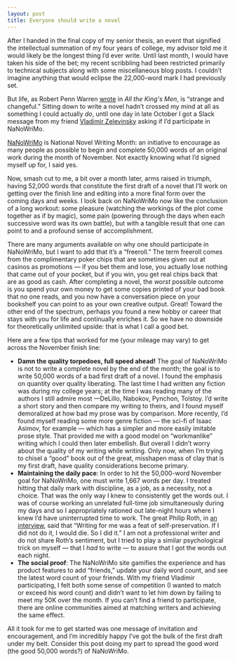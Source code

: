 ```yaml
---
layout: post
title: Everyone should write a novel
---
```


After I handed in the final copy of my senior thesis, an event that signified the intellectual summation of my four years of college, my advisor told me it would likely be the longest thing I’d ever write. Until last month, I would have taken his side of the bet; my recent scribbling had been restricted primarily to technical subjects along with some miscellaneous blog posts. I couldn’t imagine anything that would eclipse the 22,000-word mark I had previously set.

But life, as Robert Penn Warren [wrote](https://www.goodreads.com/quotes/217176-how-life-is-strange-and-changeful-and-the-crystal-is) in *All the King's Men*, is “strange and changeful.” Sitting down to write a novel hadn’t crossed my mind at all as something I could actually *do*, until one day in late October I got a Slack message from my friend [Vladimir Zelevinsky](https://massculturalcouncil.org/gallery/20132915/) asking if I’d participate in NaNoWriMo.

[NaNoWriMo](https://nanowrimo.org/) is National Novel Writing Month: an initiative to encourage as many people as possible to begin and complete 50,000 words of an original work during the month of November. Not exactly knowing what I’d signed myself up for, I said yes.

Now, smash cut to me, a bit over a month later, arms raised in triumph, having 52,000 words that constitute the first draft of a novel that I’ll work on getting over the finish line and editing into a more final form over the coming days and weeks. I look back on NaNoWriMo now like the conclusion of a long workout: some pleasure (watching the workings of the plot come together as if by magic), some pain (powering through the days when each successive word was its own battle), but with a tangible result that one can point to and a profound sense of accomplishment.

There are many arguments available on why one should participate in NaNoWriMo, but I want to add that it’s a “freeroll.” The term freeroll comes from the complimentary poker chips that are sometimes given out at casinos as promotions — if you bet them and lose, you actually lose nothing that came out of your pocket, but if you win, you get real chips back that are as good as cash. After completing a novel, the *worst* possible outcome is you spend your own money to get some copies printed of your bad book that no one reads, and you now have a conversation piece on your bookshelf you can point to as your own creative output. Great! Toward the other end of the spectrum, perhaps you found a new hobby or career that stays with you for life and continually enriches it. So we have no downside for theoretically unlimited upside: that is what I call a good bet.

Here are a few tips that worked for me (your mileage may vary) to get across the November finish line: 

-	**Damn the quality torpedoes, full speed ahead!** The goal of NaNoWriMo is not to write a complete novel by the end of the month; the goal is to write 50,000 words of a bad first draft of a novel.  I found the emphasis on quantity over quality liberating. The last time I had written any fiction was during my college years; at the time I was reading many of the authors I still admire most —DeLillo, Nabokov, Pynchon, Tolstoy. I’d write a short story and then compare my writing to theirs, and I found myself demoralized at how bad my prose was by comparison. More recently, I’d found myself reading some more genre fiction — the sci-fi of Isaac Asimov, for example — which has a simpler and more easily imitable prose style. That provided me with a good model on “workmanlike” writing which I could then later embellish. But overall I didn’t worry about the quality of my writing while writing. Only now, when I’m trying to chisel a “good” book out of the great, misshapen mass of clay that is my first draft, have quality considerations become primary.
-	**Maintaining the daily pace**: In order to hit the 50,000-word November goal for NaNoWriMo, one must write 1,667 words per day. I treated hitting that daily mark with discipline, as a job, as a necessity, not a choice. That was the only way I knew to consistently get the words out. I was of course working an unrelated full-time job simultaneously during my days and so I appropriately rationed out late-night hours where I knew I’d have uninterrupted time to work. The great Philip Roth, in [an interview](https://www.nytimes.com/2014/03/16/books/review/my-life-as-a-writer.html), said that “Writing for me was a feat of self-preservation. If I did not do it, I would die. So I did it.” I am not a professional writer and do not share Roth’s sentiment, but I tried to play a similar psychological trick on myself — that I *had* to write — to assure that I got the words out each night.
-	**The social proof**: The NaNoWriMo site gamifies the experience and has product features to add “friends,” update your daily word count, and see the latest word count of your friends. With my friend Vladimir participating, I felt both some sense of competition (I wanted to match or exceed his word count) and didn’t want to let him down by failing to meet my 50K over the month. If you can’t find a friend to participate, there are online communities aimed at matching writers and achieving the same effect.

All it took for me to get started was one message of invitation and encouragement, and I’m incredibly happy I’ve got the bulk of the first draft under my belt. Consider this post doing my part to spread the good word (the good 50,000 words?) of NaNoWriMo.
